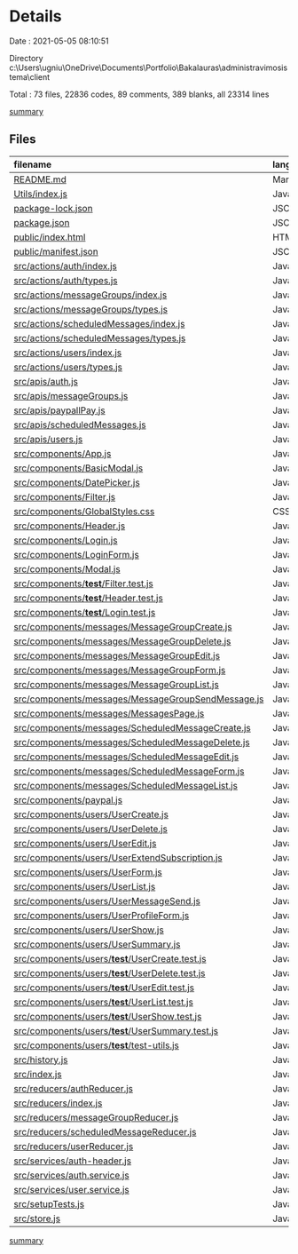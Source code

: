 # Details

Date : 2021-05-05 08:10:51

Directory c:\Users\ugniu\OneDrive\Documents\Portfolio\Bakalauras\administravimosistema\client

Total : 73 files,  22836 codes, 89 comments, 389 blanks, all 23314 lines

[summary](results.md)

## Files
| filename | language | code | comment | blank | total |
| :--- | :--- | ---: | ---: | ---: | ---: |
| [README.md](/README.md) | Markdown | 38 | 0 | 33 | 71 |
| [Utils/index.js](/Utils/index.js) | JavaScript | 16 | 0 | 4 | 20 |
| [package-lock.json](/package-lock.json) | JSON | 19,699 | 0 | 1 | 19,700 |
| [package.json](/package.json) | JSON | 71 | 0 | 1 | 72 |
| [public/index.html](/public/index.html) | HTML | 23 | 23 | 1 | 47 |
| [public/manifest.json](/public/manifest.json) | JSON | 25 | 0 | 1 | 26 |
| [src/actions/auth/index.js](/src/actions/auth/index.js) | JavaScript | 46 | 0 | 11 | 57 |
| [src/actions/auth/types.js](/src/actions/auth/types.js) | JavaScript | 7 | 0 | 1 | 8 |
| [src/actions/messageGroups/index.js](/src/actions/messageGroups/index.js) | JavaScript | 32 | 0 | 10 | 42 |
| [src/actions/messageGroups/types.js](/src/actions/messageGroups/types.js) | JavaScript | 5 | 0 | 0 | 5 |
| [src/actions/scheduledMessages/index.js](/src/actions/scheduledMessages/index.js) | JavaScript | 32 | 0 | 10 | 42 |
| [src/actions/scheduledMessages/types.js](/src/actions/scheduledMessages/types.js) | JavaScript | 5 | 0 | 0 | 5 |
| [src/actions/users/index.js](/src/actions/users/index.js) | JavaScript | 72 | 7 | 15 | 94 |
| [src/actions/users/types.js](/src/actions/users/types.js) | JavaScript | 7 | 0 | 1 | 8 |
| [src/apis/auth.js](/src/apis/auth.js) | JavaScript | 4 | 0 | 1 | 5 |
| [src/apis/messageGroups.js](/src/apis/messageGroups.js) | JavaScript | 4 | 0 | 1 | 5 |
| [src/apis/paypallPay.js](/src/apis/paypallPay.js) | JavaScript | 4 | 0 | 1 | 5 |
| [src/apis/scheduledMessages.js](/src/apis/scheduledMessages.js) | JavaScript | 4 | 0 | 1 | 5 |
| [src/apis/users.js](/src/apis/users.js) | JavaScript | 4 | 0 | 2 | 6 |
| [src/components/App.js](/src/components/App.js) | JavaScript | 37 | 0 | 3 | 40 |
| [src/components/BasicModal.js](/src/components/BasicModal.js) | JavaScript | 27 | 0 | 5 | 32 |
| [src/components/DatePicker.js](/src/components/DatePicker.js) | JavaScript | 9 | 0 | 3 | 12 |
| [src/components/Filter.js](/src/components/Filter.js) | JavaScript | 17 | 0 | 3 | 20 |
| [src/components/GlobalStyles.css](/src/components/GlobalStyles.css) | CSS | 127 | 7 | 26 | 160 |
| [src/components/Header.js](/src/components/Header.js) | JavaScript | 69 | 0 | 5 | 74 |
| [src/components/Login.js](/src/components/Login.js) | JavaScript | 28 | 1 | 4 | 33 |
| [src/components/LoginForm.js](/src/components/LoginForm.js) | JavaScript | 68 | 0 | 8 | 76 |
| [src/components/Modal.js](/src/components/Modal.js) | JavaScript | 20 | 0 | 2 | 22 |
| [src/components/__test__/Filter.test.js](/src/components/__test__/Filter.test.js) | JavaScript | 10 | 0 | 1 | 11 |
| [src/components/__test__/Header.test.js](/src/components/__test__/Header.test.js) | JavaScript | 24 | 16 | 6 | 46 |
| [src/components/__test__/Login.test.js](/src/components/__test__/Login.test.js) | JavaScript | 17 | 0 | 1 | 18 |
| [src/components/messages/MessageGroupCreate.js](/src/components/messages/MessageGroupCreate.js) | JavaScript | 42 | 0 | 6 | 48 |
| [src/components/messages/MessageGroupDelete.js](/src/components/messages/MessageGroupDelete.js) | JavaScript | 43 | 0 | 7 | 50 |
| [src/components/messages/MessageGroupEdit.js](/src/components/messages/MessageGroupEdit.js) | JavaScript | 50 | 0 | 7 | 57 |
| [src/components/messages/MessageGroupForm.js](/src/components/messages/MessageGroupForm.js) | JavaScript | 99 | 0 | 14 | 113 |
| [src/components/messages/MessageGroupList.js](/src/components/messages/MessageGroupList.js) | JavaScript | 112 | 0 | 6 | 118 |
| [src/components/messages/MessageGroupSendMessage.js](/src/components/messages/MessageGroupSendMessage.js) | JavaScript | 87 | 0 | 9 | 96 |
| [src/components/messages/MessagesPage.js](/src/components/messages/MessagesPage.js) | JavaScript | 37 | 0 | 3 | 40 |
| [src/components/messages/ScheduledMessageCreate.js](/src/components/messages/ScheduledMessageCreate.js) | JavaScript | 35 | 0 | 5 | 40 |
| [src/components/messages/ScheduledMessageDelete.js](/src/components/messages/ScheduledMessageDelete.js) | JavaScript | 43 | 0 | 7 | 50 |
| [src/components/messages/ScheduledMessageEdit.js](/src/components/messages/ScheduledMessageEdit.js) | JavaScript | 46 | 0 | 7 | 53 |
| [src/components/messages/ScheduledMessageForm.js](/src/components/messages/ScheduledMessageForm.js) | JavaScript | 111 | 0 | 14 | 125 |
| [src/components/messages/ScheduledMessageList.js](/src/components/messages/ScheduledMessageList.js) | JavaScript | 102 | 0 | 8 | 110 |
| [src/components/paypal.js](/src/components/paypal.js) | JavaScript | 5 | 0 | 2 | 7 |
| [src/components/users/UserCreate.js](/src/components/users/UserCreate.js) | JavaScript | 46 | 0 | 4 | 50 |
| [src/components/users/UserDelete.js](/src/components/users/UserDelete.js) | JavaScript | 50 | 0 | 9 | 59 |
| [src/components/users/UserEdit.js](/src/components/users/UserEdit.js) | JavaScript | 51 | 0 | 8 | 59 |
| [src/components/users/UserExtendSubscription.js](/src/components/users/UserExtendSubscription.js) | JavaScript | 66 | 0 | 7 | 73 |
| [src/components/users/UserForm.js](/src/components/users/UserForm.js) | JavaScript | 123 | 3 | 10 | 136 |
| [src/components/users/UserList.js](/src/components/users/UserList.js) | JavaScript | 366 | 1 | 16 | 383 |
| [src/components/users/UserMessageSend.js](/src/components/users/UserMessageSend.js) | JavaScript | 64 | 0 | 8 | 72 |
| [src/components/users/UserProfileForm.js](/src/components/users/UserProfileForm.js) | JavaScript | 92 | 0 | 10 | 102 |
| [src/components/users/UserShow.js](/src/components/users/UserShow.js) | JavaScript | 275 | 0 | 14 | 289 |
| [src/components/users/UserSummary.js](/src/components/users/UserSummary.js) | JavaScript | 12 | 0 | 2 | 14 |
| [src/components/users/__test__/UserCreate.test.js](/src/components/users/__test__/UserCreate.test.js) | JavaScript | 23 | 16 | 4 | 43 |
| [src/components/users/__test__/UserDelete.test.js](/src/components/users/__test__/UserDelete.test.js) | JavaScript | 17 | 0 | 2 | 19 |
| [src/components/users/__test__/UserEdit.test.js](/src/components/users/__test__/UserEdit.test.js) | JavaScript | 23 | 6 | 3 | 32 |
| [src/components/users/__test__/UserList.test.js](/src/components/users/__test__/UserList.test.js) | JavaScript | 17 | 0 | 1 | 18 |
| [src/components/users/__test__/UserShow.test.js](/src/components/users/__test__/UserShow.test.js) | JavaScript | 17 | 0 | 2 | 19 |
| [src/components/users/__test__/UserSummary.test.js](/src/components/users/__test__/UserSummary.test.js) | JavaScript | 7 | 2 | 4 | 13 |
| [src/components/users/__test__/test-utils.js](/src/components/users/__test__/test-utils.js) | JavaScript | 22 | 4 | 2 | 28 |
| [src/history.js](/src/history.js) | JavaScript | 2 | 0 | 0 | 2 |
| [src/index.js](/src/index.js) | JavaScript | 11 | 0 | 3 | 14 |
| [src/reducers/authReducer.js](/src/reducers/authReducer.js) | JavaScript | 40 | 0 | 3 | 43 |
| [src/reducers/index.js](/src/reducers/index.js) | JavaScript | 13 | 0 | 1 | 14 |
| [src/reducers/messageGroupReducer.js](/src/reducers/messageGroupReducer.js) | JavaScript | 24 | 0 | 1 | 25 |
| [src/reducers/scheduledMessageReducer.js](/src/reducers/scheduledMessageReducer.js) | JavaScript | 24 | 0 | 1 | 25 |
| [src/reducers/userReducer.js](/src/reducers/userReducer.js) | JavaScript | 24 | 0 | 1 | 25 |
| [src/services/auth-header.js](/src/services/auth-header.js) | JavaScript | 8 | 0 | 1 | 9 |
| [src/services/auth.service.js](/src/services/auth.service.js) | JavaScript | 30 | 0 | 7 | 37 |
| [src/services/user.service.js](/src/services/user.service.js) | JavaScript | 15 | 3 | 6 | 24 |
| [src/setupTests.js](/src/setupTests.js) | JavaScript | 3 | 0 | 1 | 4 |
| [src/store.js](/src/store.js) | JavaScript | 8 | 0 | 1 | 9 |

[summary](results.md)